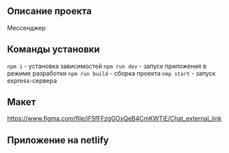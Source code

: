 ## Описание проекта

Мессенджер

## Команды установки

`npm i` - установка зависимостей
`npm run dev` - запуск приложения в режиме разработки
`npm run build` - сборка проекта
`nmp start` - запуск express-сервера

## Макет

https://www.figma.com/file/jF5fFFzgGOxQeB4CmKWTiE/Chat_external_link

## Приложение на netlify
